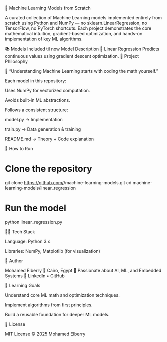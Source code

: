🧠 Machine Learning Models from Scratch

A curated collection of Machine Learning models implemented entirely from scratch using Python and NumPy — no sklearn.LinearRegression, no TensorFlow, no PyTorch shortcuts.
Each project demonstrates the core mathematical intuition, gradient-based optimization, and hands-on implementation of key ML algorithms.

📚 Models Included til now
Model	Description
🔹 Linear Regression	Predicts continuous values using gradient descent optimization.
🧩 Project Philosophy

🧮 “Understanding Machine Learning starts with coding the math yourself.”

Each model in this repository:

Uses NumPy for vectorized computation.

Avoids built-in ML abstractions.

Follows a consistent structure:

model.py → Implementation

train.py → Data generation & training

README.md → Theory + Code explanation

🚀 How to Run
# Clone the repository
git clone https://github.com/<your-username>/machine-learning-models.git
cd machine-learning-models/linear_regression

# Run the model
python linear_regression.py

🧑‍💻 Tech Stack

Language: Python 3.x

Libraries: NumPy, Matplotlib (for visualization)

🌟 Author

Mohamed Elberry
📍 Cairo, Egypt
💼 Passionate about AI, ML, and Embedded Systems
🔗 LinkedIn
 • GitHub

🧠 Learning Goals

Understand core ML math and optimization techniques.

Implement algorithms from first principles.

Build a reusable foundation for deeper ML models.

📄 License

MIT License © 2025 Mohamed Elberry

